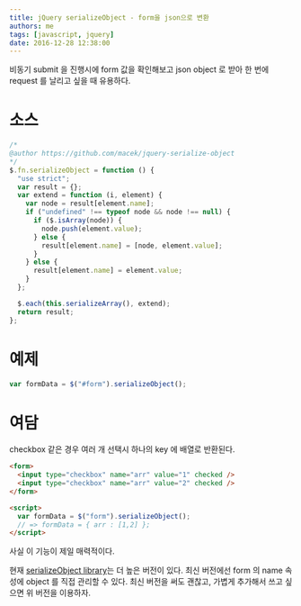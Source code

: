 ```yaml
---
title: jQuery serializeObject - form을 json으로 변환
authors: me
tags: [javascript, jquery]
date: 2016-12-28 12:38:00
---
```


비동기 submit 을 진행시에 form 값을 확인해보고 json object 로 받아 한 번에 request 를 날리고 싶을 때 유용하다.

# 소스

```js
/*
@author https://github.com/macek/jquery-serialize-object
*/
$.fn.serializeObject = function () {
  "use strict";
  var result = {};
  var extend = function (i, element) {
    var node = result[element.name];
    if ("undefined" !== typeof node && node !== null) {
      if ($.isArray(node)) {
        node.push(element.value);
      } else {
        result[element.name] = [node, element.value];
      }
    } else {
      result[element.name] = element.value;
    }
  };

  $.each(this.serializeArray(), extend);
  return result;
};
```

# 예제

```javascript
var formData = $("#form").serializeObject();
```

# 여담

checkbox 같은 경우 여러 개 선택시 하나의 key 에 배열로 반환된다.

```html
<form>
  <input type="checkbox" name="arr" value="1" checked />
  <input type="checkbox" name="arr" value="2" checked />
</form>

<script>
  var formData = $("form").serializeObject();
  // => formData = { arr : [1,2] };
</script>
```

사실 이 기능이 제일 매력적이다.

현재 [serializeObject library](https://github.com/macek/jquery-serialize-object)는 더 높은 버전이 있다.
최신 버전에선 form 의 name 속성에 object 를 직접 관리할 수 있다.
최신 버전을 써도 괜찮고, 가볍게 추가해서 쓰고 싶으면 위 버전을 이용하자.
